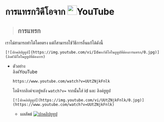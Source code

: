 # การแทรกวิดีโอจาก <img height="30px" src="https://camo.githubusercontent.com/e82f14902b71f0cb280c20045358a4c15abecfa5ca5103dbe5e6e16a45794fbb/68747470733a2f2f63646e2e737667706f726e2e636f6d2f6c6f676f732f796f75747562652d69636f6e2e737667" />YouTube
> ## การแทรก
   เราไม่สามารถทำได้โดยตรง แต่ก็สามารถใช้วิธีการอื่นแก้ได้ดังนี้
   ```
   [![ปกคลิปยูทูป](https://img.youtube.com/vi/Idของวิดีโอในยูทูปที่ต้องการแทรก/0.jpg)](ลิงค์วิดีโอในยูทูปที่ต้องการ)  
   ```
   + ตัวอย่าง <br>
     ลิงค์YouTube
     ```
     https://www.youtube.com/watch?v=UUtZNjkFnlk
     ```
     ไอดีจากลิงค์จะอยู่หลัง ```watch?v=``` จากนั้นใส่ id และ ลิงค์ยูทูป
     ```
     [![ปกคลิปยูทูป](https://img.youtube.com/vi/UUtZNjkFnlk/0.jpg)](https://www.youtube.com/watch?v=UUtZNjkFnlk)   
     ```
     + ผลลัพธ์
       [![ปกคลิปยูทูป](https://img.youtube.com/vi/UUtZNjkFnlk/0.jpg)](https://www.youtube.com/watch?v=UUtZNjkFnlk)


